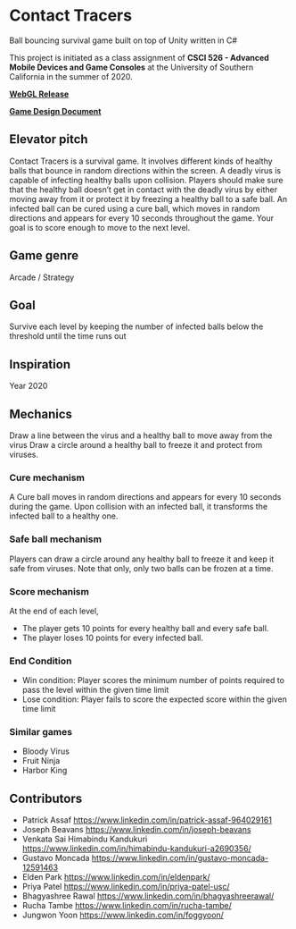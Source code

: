 # Contact Tracers
Ball bouncing survival game built on top of Unity written in C#

This project is initiated as a class assignment of **CSCI 526 - Advanced Mobile Devices and Game Consoles** at the University of Southern California in the summer of 2020.

[**WebGL Release**](https://contact-tracer-csci-526.github.io/contact-tracer)

[**Game Design Document**](https://docs.google.com/document/d/16KfgnSeWCqYLeWXISbLL8AeyP_CU4sXrAhU_9TFUKLw/edit?usp=sharing)

## Elevator pitch
Contact Tracers is a survival game. It involves different kinds of healthy balls that bounce in random directions within the screen. A deadly virus is capable of infecting healthy balls upon collision. Players should make sure that the healthy ball doesn’t get in contact with the deadly virus by either moving away from it or protect it by freezing a healthy ball to a safe ball. An infected ball can be cured using a cure ball, which moves in random directions and appears for every 10 seconds throughout the game. Your goal is to score enough to move to the next level.

## Game genre
Arcade / Strategy

## Goal
Survive each level by keeping the number of infected balls below the threshold until the time runs out

## Inspiration
Year 2020

## Mechanics
Draw a line between the virus and a healthy ball to move away from the virus
Draw a circle around a healthy ball to freeze it and protect from viruses.

### Cure mechanism
A Cure ball moves in random directions and appears for every 10 seconds during the game. Upon collision with an infected ball, it transforms the infected ball to a healthy one.

### Safe ball mechanism
Players can draw a circle around any healthy ball to freeze it and keep it safe from viruses. Note that only, only two balls can be frozen at a time.

### Score mechanism
At the end of each level,

- The player gets 10 points for every healthy ball and every safe ball.
- The player loses 10 points for every infected ball.

### End Condition
  - Win condition: Player scores the minimum number of points required to pass the level within the given time limit
  - Lose condition: Player fails to score the expected score within the given time limit

### Similar games
- Bloody Virus
- Fruit Ninja
- Harbor King

## Contributors
- Patrick Assaf https://www.linkedin.com/in/patrick-assaf-964029161
- Joseph Beavans https://www.linkedin.com/in/joseph-beavans
- Venkata Sai Himabindu Kandukuri https://www.linkedin.com/in/himabindu-kandukuri-a2690356/
- Gustavo Moncada https://www.linkedin.com/in/gustavo-moncada-12591463
- Elden Park https://www.linkedin.com/in/eldenpark/
- Priya Patel https://www.linkedin.com/in/priya-patel-usc/
- Bhagyashree Rawal https://www.linkedin.com/in/bhagyashreerawal/
- Rucha Tambe https://www.linkedin.com/in/rucha-tambe/
- Jungwon Yoon https://www.linkedin.com/in/foggyoon/
